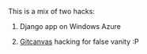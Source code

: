 This is a mix of two hacks:

1. Django app on Windows Azure

2. [Gitcanvas](http://gitcanvas.herokuapp.com/) hacking for false vanity :P

